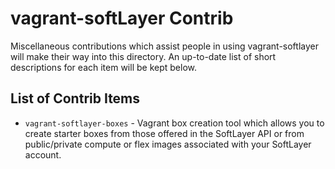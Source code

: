 # vagrant-softLayer Contrib

Miscellaneous contributions which assist people in using vagrant-softlayer will
make their way into this directory. An up-to-date list of short descriptions
for each item will be kept below.

## List of Contrib Items

* `vagrant-softlayer-boxes` - Vagrant box creation tool which allows you to create
starter boxes from those offered in the SoftLayer API or from public/private compute
or flex images associated with your SoftLayer account.